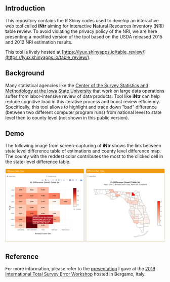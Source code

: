 ## Introduction

This repository contains the R Shiny codes used to develop an interactive web tool called **iNtr** aiming for **i**nteractive **N**atural Resources Inventory (NRI) **t**able **r**eview. To avoid violating the privacy policy of the NRI, we are here presenting a modified version of the tool based on the USDA released 2015 and 2012 NRI estimation results.  

This tool is lively hosted at [https://lyux.shinyapps.io/table_review/](https://lyux.shinyapps.io/table_review/).

## Background

Many statistical agencies like the [Center of the Survey Statistics and Methodology at the Iowa State University](https://www.cssm.iastate.edu/) that work on large data operations suffer from labor-intensive review of data products. Tool like **iNtr** can help reduce cognitive load in this iterative process and boost review efficiency. Specifically, this tool allows to highlight and trace down "bad" difference (between two different computer program runs) from national level to state level then to county level (not shown in this public version).

## Demo

The following image from screen-capturing of **iNtr** shows the link between state level difference table of estimations and county level difference map. The county with the reddest color contributes the most to the clicked cell in the state-level difference table.

![](images/shiny_iNtr.PNG)

## Reference

For more information, please refer to the [presentation](https://www.niss.org/sites/default/files/3.%20ITSEW2019%20Session%205%20-%20Lyu%20et%20al.pdf) I gave at the [2019 International Total Survey Error Workshop](https://dsaemq.unibg.it/it/itsew2019) hosted in Bergamo, Italy.
